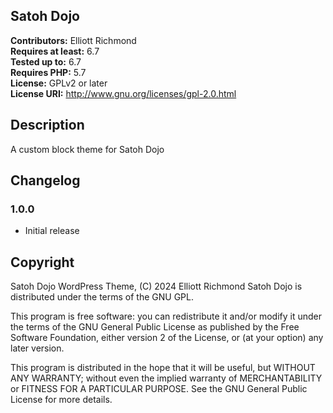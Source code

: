 ## Satoh Dojo ##

**Contributors:** Elliott Richmond  
**Requires at least:** 6.7  
**Tested up to:** 6.7  
**Requires PHP:** 5.7  
**License:** GPLv2 or later  
**License URI:** http://www.gnu.org/licenses/gpl-2.0.html  


## Description ##

A custom block theme for Satoh Dojo


## Changelog ##

### 1.0.0 ###
* Initial release


## Copyright ##

Satoh Dojo WordPress Theme, (C) 2024 Elliott Richmond
Satoh Dojo is distributed under the terms of the GNU GPL.

This program is free software: you can redistribute it and/or modify
it under the terms of the GNU General Public License as published by
the Free Software Foundation, either version 2 of the License, or
(at your option) any later version.

This program is distributed in the hope that it will be useful,
but WITHOUT ANY WARRANTY; without even the implied warranty of
MERCHANTABILITY or FITNESS FOR A PARTICULAR PURPOSE. See the
GNU General Public License for more details.

